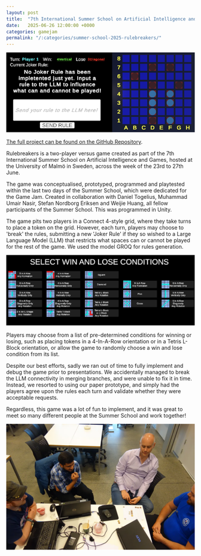 ```yaml
---
layout: post
title:  "7th International Summer School on Artificial Intelligence and Games Game Jam: Rulebreakers"
date:   2025-06-26 12:00:00 +0000
categories: gamejam
permalink: "/:categories/summer-school-2025-rulebreakers/"
---
```


![gameplay](../assets/img/Rulebreakers_1.png "Gameplay screenshot of Rulebreakers.")

[The full project can be found on the GitHub Repository][github].

Rulebreakers is a two-player versus game created as part of the 7th International Summer School on Artificial Intelligence and Games, hosted at the University of Malmö in Sweden, across the week of the 23rd to 27th June.

The game was conceptualised, prototyped, programmed and playtested within the last two days of the Summer School, which were dedicated for the Game Jam. Created in collaboration with Daniel Togelius, Muhammad Umair Nasir, Stefan Nordborg Eriksen and Weijie Huang, all fellow participants of the Summer School. This was programmed in Unity.

The game pits two players in a Connect 4-style grid, where they take turns to place a token on the grid. However, each turn, players may choose to 'break' the rules, submitting a new 'Joker Rule' if they so wished to a Large Language Model (LLM) that restricts what spaces can or cannot be played for the rest of the game. We used the model GROQ for rules generation.

![rules](../assets/img/Rulebreakers_2.png "Gameplay screenshot of the possible Win and Lose Conditions.")

Players may choose from a list of pre-determined conditions for winning or losing, such as placing tokens in a 4-In-A-Row orientation or in a Tetris L-Block orientation, or allow the game to randomly choose a win and lose condition from its list.

Despite our best efforts, sadly we ran out of time to fully implement and debug the game prior to presentations. We accidentally managed to break the LLM connectivity in merging branches, and were unable to fix it in time. Instead, we resorted to using our paper prototype, and simply had the players agree upon the rules each turn and validate whether they were acceptable requests.

Regardless, this game was a lot of fun to implement, and it was great to meet so many different people at the Summer School and work together!

![prototype](../assets/img/Rulebreakers_3.png "Photo of our paper prototype being demonstrated.")

[github]: https://github.com/GameAISchool2025members/RuleBreakers